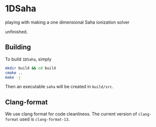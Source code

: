 # 1DSaha
playing with making a one dimensional Saha ionization solver

unfinished.

## Building
To build `1DSaha`, simply
```sh
mkdir build && cd build
cmake ..
make -j
```
Then an executable `saha` will be created in `build/src`.

## Clang-format

We use clang format for code cleanliness. 
The current version of `clang-format` used is `clang-format-13`.
